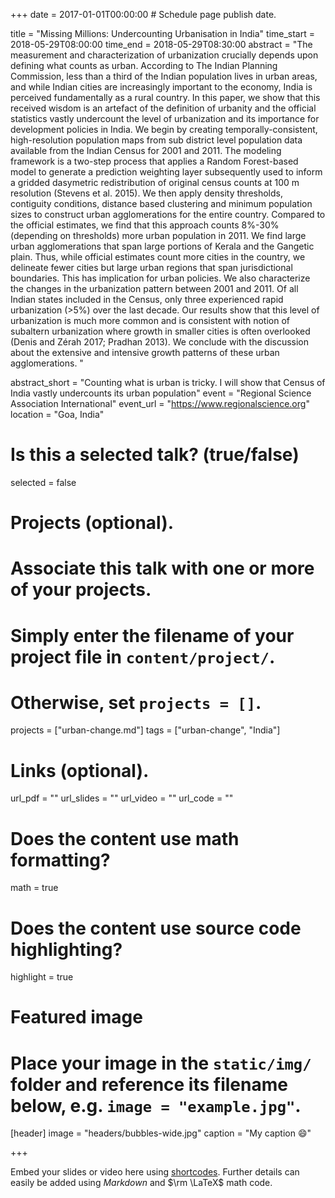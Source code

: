 +++
date = 2017-01-01T00:00:00  # Schedule page publish date.

title = "Missing Millions: Undercounting Urbanisation in India"
time_start = 2018-05-29T08:00:00
time_end = 2018-05-29T08:30:00
abstract = "The measurement and characterization of urbanization crucially depends upon defining what counts as urban. According to The Indian Planning Commission, less than a third of the Indian population lives in urban areas, and while Indian cities are increasingly important to the economy, India is perceived fundamentally as a rural country. In this paper, we show that this received wisdom is an artefact of the definition of urbanity and the official statistics vastly undercount the level of urbanization and its importance for development policies in India. We begin by creating temporally-consistent, high-resolution population maps from sub district level population data available from the Indian Census for 2001 and 2011. The modeling framework is a two-step process that applies a Random Forest-based model to generate a prediction weighting layer subsequently used to inform a gridded dasymetric redistribution of original census counts at 100 m resolution (Stevens et al. 2015). We then apply density thresholds, contiguity conditions, distance based clustering and minimum population sizes to construct urban agglomerations for the entire country. Compared to the official estimates, we find that this approach counts 8%-30% (depending on thresholds) more urban population in 2011. We find large urban agglomerations that span large portions of Kerala and the Gangetic plain. Thus, while official estimates count more cities in the country, we delineate fewer cities but large urban regions that span jurisdictional boundaries. This has implication for urban policies. We also characterize the changes in the urbanization pattern between 2001 and 2011. Of all Indian states included in the Census, only three experienced rapid urbanization (>5%) over the last decade. Our results show that this level of urbanization is much more common and is consistent with notion of subaltern urbanization where growth in smaller cities is often overlooked (Denis and Zérah 2017; Pradhan 2013).  We conclude with the discussion about the extensive and intensive growth patterns of these urban agglomerations. "

abstract_short = "Counting what is urban is tricky. I will show that Census of India vastly undercounts its urban population"
event = "Regional Science Association International"
event_url = "https://www.regionalscience.org"
location = "Goa, India"

# Is this a selected talk? (true/false)
selected = false

# Projects (optional).
#   Associate this talk with one or more of your projects.
#   Simply enter the filename of your project file in `content/project/`.
#   Otherwise, set `projects = []`.
projects = ["urban-change.md"]
tags = ["urban-change", "India"]

# Links (optional).
url_pdf = ""
url_slides = ""
url_video = ""
url_code = ""

# Does the content use math formatting?
math = true

# Does the content use source code highlighting?
highlight = true

# Featured image
# Place your image in the `static/img/` folder and reference its filename below, e.g. `image = "example.jpg"`.
[header]
image = "headers/bubbles-wide.jpg"
caption = "My caption :smile:"

+++

Embed your slides or video here using [shortcodes](https://sourcethemes.com/academic/post/writing-markdown-latex/). Further details can easily be added using *Markdown* and $\rm \LaTeX$ math code.